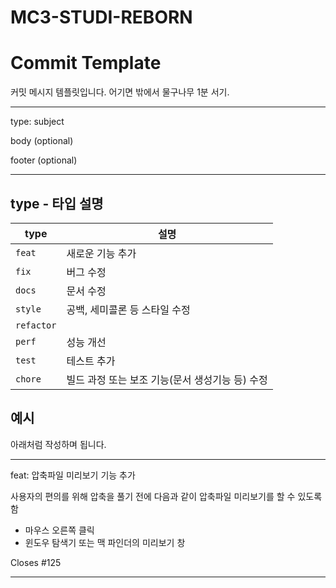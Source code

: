 # MC3-STUDI-REBORN

# Commit Template

커밋 메시지 템플릿입니다. 어기면 밖에서 물구나무 1분 서기.

---

type: subject

body (optional)

footer (optional)

---

## type - 타입	설명

|type|설명|
|-|-|
|`feat`|새로운 기능 추가|
|`fix`|버그 수정|
|`docs`|문서 수정|
|`style`|공백, 세미콜론 등 스타일 수정|
|`refactor`||코드 리팩토링|
|`perf`|성능 개선|
|`test`|테스트 추가|
|`chore`|빌드 과정 또는 보조 기능(문서 생성기능 등) 수정|

## 예시

아래처럼 작성하며 됩니다.

---

feat: 압축파일 미리보기 기능 추가

사용자의 편의를 위해 압축을 풀기 전에
다음과 같이 압축파일 미리보기를 할 수 있도록 함
 - 마우스 오른쪽 클릭
 - 윈도우 탐색기 또는 맥 파인더의 미리보기 창

Closes #125

---
